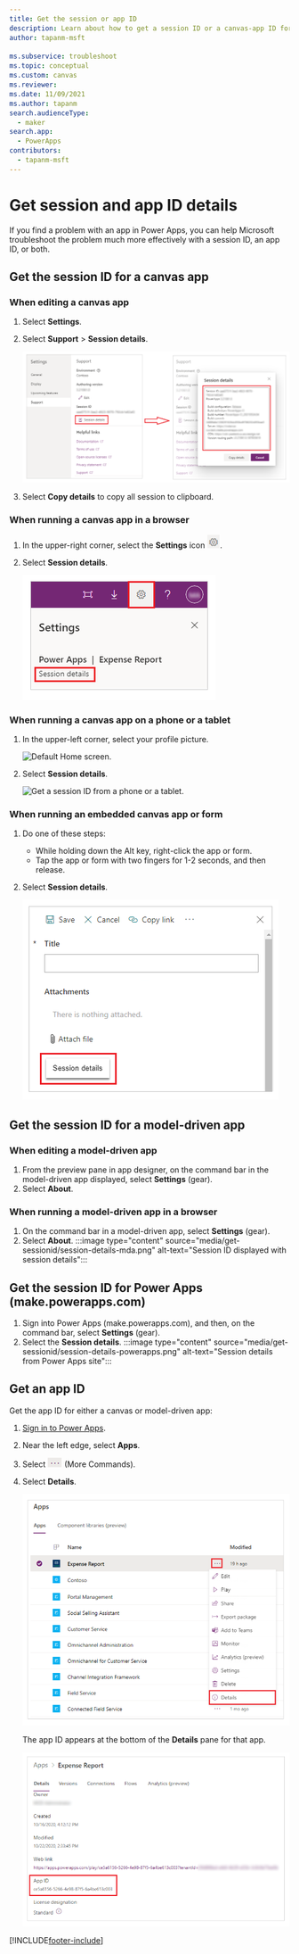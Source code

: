 ```yaml
---
title: Get the session or app ID
description: Learn about how to get a session ID or a canvas-app ID for troubleshooting.
author: tapanm-msft

ms.subservice: troubleshoot
ms.topic: conceptual
ms.custom: canvas
ms.reviewer: 
ms.date: 11/09/2021
ms.author: tapanm
search.audienceType: 
  - maker
search.app: 
  - PowerApps
contributors:
  - tapanm-msft
---
```

# Get session and app ID details

If you find a problem with an app in Power Apps, you can help Microsoft troubleshoot the problem much more effectively with a session ID, an app ID, or both.

## Get the session ID for a canvas app

### When editing a canvas app

1. Select **Settings**.

1. Select **Support** > **Session details**.

    ![Get a session ID from Power Apps Studio.](media/get-sessionid/studio.png "Get a session ID from Power Apps Studio")

1. Select **Copy details** to copy all session to clipboard.

### When running a canvas app in a browser

1. In the upper-right corner, select the **Settings** icon ![Settings icon.](media/get-sessionid/gear-icon.png "Gear icon").

1. Select **Session details**.

    ![Get a session ID from a browser.](media/get-sessionid/browser.png "Get a session ID from a browser")

### When running a canvas app on a phone or a tablet

1. In the upper-left corner, select your profile picture.

   ![Default Home screen.](media/default-home-screen.png "Default Home screen")

1. Select **Session details**.

    ![Get a session ID from a phone or a tablet.](../mobile/media/get-sessionid/mobile.png "Get a session ID from a phone or a tablet")

### When running an embedded canvas app or form

1. Do one of these steps:

    - While holding down the Alt key, right-click the app or form.
    - Tap the app or form with two fingers for 1-2 seconds, and then release.

1. Select **Session details**.

    ![Get a session ID from an embedded app.](media/get-sessionid/embedded.png "Get a session ID from an embedded app")

## Get the session ID for a model-driven app

### When editing a model-driven app

1. From the preview pane in app designer, on the command bar in the model-driven app displayed, select **Settings** (gear).
1. Select **About**.

### When running a model-driven app in a browser

1. On the command bar in a model-driven app, select **Settings** (gear).
1. Select **About**.
   :::image type="content" source="media/get-sessionid/session-details-mda.png" alt-text="Session ID displayed with session details":::

## Get the session ID for Power Apps (make.powerapps.com)

1. Sign into Power Apps (make.powerapps.com), and then, on the command bar, select **Settings** (gear).
1. Select the **Session details**.
   :::image type="content" source="media/get-sessionid/session-details-powerapps.png" alt-text="Session details from Power Apps site":::

## Get an app ID

Get the app ID for either a canvas or model-driven app: 
1. [Sign in to Power Apps](https://powerapps.microsoft.com).

1. Near the left edge, select **Apps**.

1. Select ![Ellipsis - More Commands option.](media/get-sessionid/ellipsis.png "Ellipsis - More Commands option") (More Commands).

1. Select **Details**.

    ![Go to app details.](./media/get-sessionid/details.png "Go to app details")

    The app ID appears at the bottom of the **Details** pane for that app.

    ![Copy app ID from details.](./media/get-sessionid/app-id.png "Copy app ID from details")



[!INCLUDE[footer-include](../../includes/footer-banner.md)]
